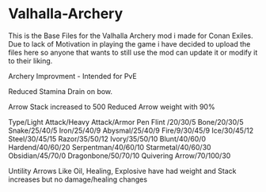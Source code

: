 # Valhalla-Archery

This is the Base Files for the Valhalla Archery mod i made for Conan Exiles. Due to lack of Motivation in playing the game i have decided to upload the files here so
anyone that wants to still use the mod can update it or modify it to their liking.

Archery Improvment - Intended for PvE

Reduced Stamina Drain on bow.

Arrow Stack increased to 500
Reduced Arrow weight with 90%

Type/Light Attack/Heavy Attack/Armor Pen
Flint /20/30/5
Bone/20/30/5
Snake/25/40/5
Iron/25/40/9
Abysmal/25/40/9
Fire/9/30/45/9
Ice/30/45/12
Steel/30/45/15
Razor/35/50/12
Ivory/35/50/10
Blunt/40/60/0
Hardend/40/60/20
Serpentman/40/60/10
Starmetal/40/60/30
Obsidian/45/70/0
Dragonbone/50/70/10
Quivering Arrow/70/100/30

Untility Arrows Like Oil, Healing, Explosive have had weight and Stack increases but no damage/healing changes

